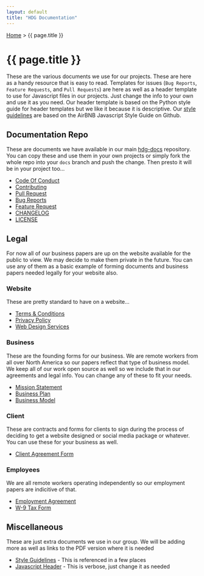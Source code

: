 ```yaml
---
layout: default
title: "HDG Documentation"
---
```


[Home](/) > {{ page.title }}

# {{ page.title }}

These are the various documents we use for our projects. These are here as a handy resource that is easy to read. Templates for issues (`Bug Reports`, `Feature Requests`, and `Pull Requests`) are here as well as a header template to use for Javascript files in our projects. Just change the info to your own and use it as you need. Our header template is based on the Python style guide for header templates but we like it because it is descriptive. Our [style guidelines](docs/style) are based on the AirBNB Javascript Style Guide on Github. 

## Documentation Repo
These are documents we have available in our main [hdg-docs](https://github.com/hasidicdevs/hdg-docs) repository. You can copy these and use them in your own projects or simply fork the whole repo into your `docs` branch and push the change. Then presto it will be in your project too...

- [Code Of Conduct](docs/conduct)
- [Contributing](docs/contrib)
- [Pull Request](docs/pulls)
- [Bug Reports](docs/bugs)
- [Feature Request](docs/feature)
- [CHANGELOG](docs/change)
- [LICENSE](docs/license)

## Legal

For now all of our business papers are up on the website available for the public to view. We may decide to make them private in the future. You can use any of them as a basic example of forming documents and business papers needed legally for your website also.

### Website
These are pretty standard to have on a website...
- [Terms & Conditions](docs/terms)
- [Privacy Policy](docs/privacy)
- [Web Design Services](/services)

### Business
These are the founding forms for our business. We are remote workers from all over North America so our papers reflect that type of business model. We keep all of our work open source as well so we include that in our agreements and legal info. You can change any of these to fit your needs.
- [Mission Statement](docs/mission)
- [Business Plan](docs/business)
- [Business Model](docs/company)

### Client
These are contracts and forms for clients to sign during the process of deciding to get a website designed or social media package or whatever. You can use these for your business as well.
- [Client Agreement Form](docs/service-agreement)

### Employees
We are all remote workers operating independently so our employment papers are indicitive of that. 
- [Employment Agreement](docs/emp-agreement)
- [W-9 Tax Form](https://financialservices.wustl.edu/wp-content/uploads/2018/12/fw9.pdf)

## Miscellaneous
These are just extra documents we use in our group. We will be adding more as well as links to the PDF version where it is needed
- [Style Guidelines](docs/style) - This is referenced in a few places
- [Javascript Header](docs/header) - This is verbose, just change it as needed
